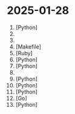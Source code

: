 # 2025-01-28

1. [](https://github.comundefined "DeepSeek Coder: Let the Code Write Itself") [Python]
2. [](https://github.comundefined "") 
3. [](https://github.comundefined "DeepSeek-Coder-V2: Breaking the Barrier of Closed-Source Models in Code Intelligence") 
4. [](https://github.comundefined "DeepSeek LLM: Let there be answers") [Makefile]
5. [](https://github.comundefined "The OS for your personal finances") [Ruby]
6. [](https://github.comundefined "Janus-Series: Unified Multimodal Understanding and Generation Models") [Python]
7. [](https://github.comundefined "DeepSeek-VL: Towards Real-World Vision-Language Understanding") [Python]
8. [](https://github.comundefined "DeepSeek-V2: A Strong, Economical, and Efficient Mixture-of-Experts Language Model") 
9. [](https://github.comundefined "DeepSeekMath: Pushing the Limits of Mathematical Reasoning in Open Language Models") [Python]
10. [](https://github.comundefined "[ICLR 2024] Official implementation of DreamCraft3D: Hierarchical 3D Generation with Bootstrapped Diffusion Prior") [Python]
11. [](https://github.comundefined "TEN Agent is a conversational AI powered by the TEN, integrating Gemini 2.0 Live, OpenAI Realtime, RTC, and more. It delivers real-time capabilities to see, hear, and speak, while being fully compatible with popular workflow platforms like Dify and Coze.") [Python]
12. [](https://github.comundefined "Get up and running with Llama 3.3, DeepSeek-R1, Phi-4, Gemma 2, and other large language models.") [Go]
13. [](https://github.comundefined "Composable building blocks to build Llama Apps") [Python]

